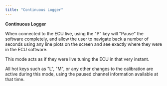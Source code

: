 ```yaml
---
title: "Continuous Logger"
---
```


**Continuous Logger**



When connected to the ECU live, using the "P" key will "Pause" the software completely, and allow the user to navigate back a number of seconds using any line plots on the screen and see exactly where they were in the ECU software. &nbsp;

This mode acts as if they were live tuning the ECU in that very instant.


All hot keys such as "L", "M", or any other changes to the calibration are active during this mode, using the paused channel information available at that time. &nbsp;


